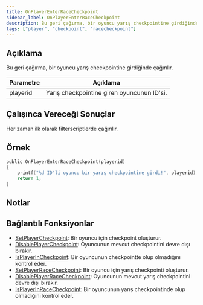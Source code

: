 ```yaml
---
title: OnPlayerEnterRaceCheckpoint
sidebar_label: OnPlayerEnterRaceCheckpoint
description: Bu geri çağırma, bir oyuncu yarış checkpointine girdiğinde çağırılır.
tags: ["player", "checkpoint", "racecheckpoint"]
---
```


## Açıklama

Bu geri çağırma, bir oyuncu yarış checkpointine girdiğinde çağırılır.

| Parametre     | Açıklama                                              |
| -------- | ----------------------------------------------------- |
| playerid | Yarış checkpointine giren oyuncunun ID'si.            |

## Çalışınca Vereceği Sonuçlar

Her zaman ilk olarak filterscriptlerde çağırılır.

## Örnek

```c
public OnPlayerEnterRaceCheckpoint(playerid)
{
    printf("%d ID'li oyuncu bir yarış checkpointine girdi!", playerid);
    return 1;
}
```

## Notlar

<TipNPCCallbacks />

## Bağlantılı Fonksiyonlar

- [SetPlayerCheckpoint](../functions/SetPlayerCheckpoint): Bir oyuncu için checkpoint oluşturur.
- [DisablePlayerCheckpoint](../functions/DisablePlayerCheckpoint): Oyuncunun mevcut checkpointini devre dışı bırakır.
- [IsPlayerInCheckpoint](../functions/IsPlayerInRaceCheckpoint): Bir oyuncunun checkpointte olup olmadığını kontrol eder.
- [SetPlayerRaceCheckpoint](../functions/SetPlayerRaceCheckpoint): Bir oyuncu için yarış checkpointi oluşturur.
- [DisablePlayerRaceCheckpoint](../functions/DisablePlayerRaceCheckpoint): Oyuncunun mevcut yarış checkpointini devre dışı bırakır.
- [IsPlayerInRaceCheckpoint](../functions/IsPlayerInRaceCheckpoint): Bir oyuncunun yarış checkpointinde olup olmadığını kontrol eder.
